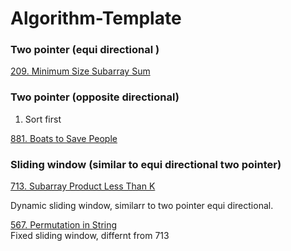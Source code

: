 # Algorithm-Template


### Two pointer (equi directional )


[209. Minimum Size Subarray Sum](https://leetcode.com/problems/minimum-size-subarray-sum/)



### Two pointer (opposite directional)  

1. Sort first

[881. Boats to Save People](https://leetcode.com/problems/boats-to-save-people/)

### Sliding window (similar to equi directional two pointer)

[713. Subarray Product Less Than K](https://leetcode.com/problems/subarray-product-less-than-k/)

Dynamic sliding window, similarr to two pointer equi directional. 


[567. Permutation in String](https://leetcode.com/problems/permutation-in-string/)  
Fixed sliding window, differnt from 713